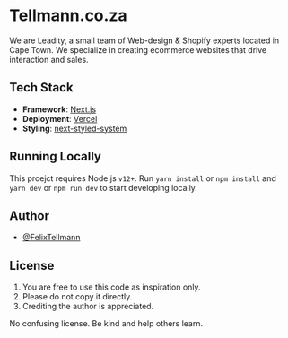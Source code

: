 # Tellmann.co.za

We are Leadity,
a small team of Web-design & Shopify experts located in Cape Town. We specialize in creating ecommerce websites that drive interaction and sales.

## Tech Stack

- **Framework**: [Next.js](https://nextjs.org/)
- **Deployment**: [Vercel](https://vercel.com)
- **Styling**: [next-styled-system](https://github.com/FelixTellmann/next-styled-system)

## Running Locally

This proejct requires Node.js `v12+`. Run `yarn install` or `npm install` and `yarn dev` or `npm run dev` to start developing locally.

## Author

- [@FelixTellmann](https://github.com/FelixTellmann)

## License

1. You are free to use this code as inspiration only.
2. Please do not copy it directly.
3. Crediting the author is appreciated.

No confusing license. Be kind and help others learn.
